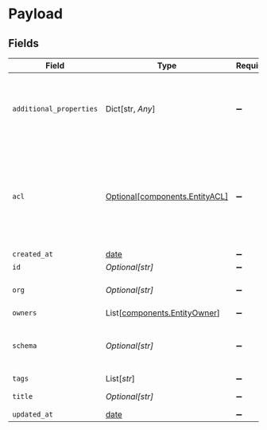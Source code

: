 # Payload


## Fields

| Field                                                                                                                                                                                                                                                                                                                   | Type                                                                                                                                                                                                                                                                                                                    | Required                                                                                                                                                                                                                                                                                                                | Description                                                                                                                                                                                                                                                                                                             | Example                                                                                                                                                                                                                                                                                                                 |
| ----------------------------------------------------------------------------------------------------------------------------------------------------------------------------------------------------------------------------------------------------------------------------------------------------------------------- | ----------------------------------------------------------------------------------------------------------------------------------------------------------------------------------------------------------------------------------------------------------------------------------------------------------------------- | ----------------------------------------------------------------------------------------------------------------------------------------------------------------------------------------------------------------------------------------------------------------------------------------------------------------------- | ----------------------------------------------------------------------------------------------------------------------------------------------------------------------------------------------------------------------------------------------------------------------------------------------------------------------- | ----------------------------------------------------------------------------------------------------------------------------------------------------------------------------------------------------------------------------------------------------------------------------------------------------------------------- |
| `additional_properties`                                                                                                                                                                                                                                                                                                 | Dict[str, *Any*]                                                                                                                                                                                                                                                                                                        | :heavy_minus_sign:                                                                                                                                                                                                                                                                                                      | N/A                                                                                                                                                                                                                                                                                                                     | {"_id":"3fa85f64-5717-4562-b3fc-2c963f66afa6","_org":"123","_owners":[{"org_id":"123","user_id":"123"}],"_schema":"contact","_tags":["example","mock"],"_created_at":"2021-02-09T12:41:43.662Z","_updated_at":"2021-02-09T12:41:43.662Z","_acl":{"view":["org:456","org:789"],"edit":["org:456"],"delete":["org:456"]}} |
| `acl`                                                                                                                                                                                                                                                                                                                   | [Optional[components.EntityACL]](../../models/components/entityacl.md)                                                                                                                                                                                                                                                  | :heavy_minus_sign:                                                                                                                                                                                                                                                                                                      | Access control list (ACL) for an entity. Defines sharing access to external orgs or users.                                                                                                                                                                                                                              |                                                                                                                                                                                                                                                                                                                         |
| `created_at`                                                                                                                                                                                                                                                                                                            | [date](https://docs.python.org/3/library/datetime.html#date-objects)                                                                                                                                                                                                                                                    | :heavy_minus_sign:                                                                                                                                                                                                                                                                                                      | N/A                                                                                                                                                                                                                                                                                                                     |                                                                                                                                                                                                                                                                                                                         |
| `id`                                                                                                                                                                                                                                                                                                                    | *Optional[str]*                                                                                                                                                                                                                                                                                                         | :heavy_minus_sign:                                                                                                                                                                                                                                                                                                      | N/A                                                                                                                                                                                                                                                                                                                     |                                                                                                                                                                                                                                                                                                                         |
| `org`                                                                                                                                                                                                                                                                                                                   | *Optional[str]*                                                                                                                                                                                                                                                                                                         | :heavy_minus_sign:                                                                                                                                                                                                                                                                                                      | Organization Id the entity belongs to                                                                                                                                                                                                                                                                                   |                                                                                                                                                                                                                                                                                                                         |
| `owners`                                                                                                                                                                                                                                                                                                                | List[[components.EntityOwner](../../models/components/entityowner.md)]                                                                                                                                                                                                                                                  | :heavy_minus_sign:                                                                                                                                                                                                                                                                                                      | N/A                                                                                                                                                                                                                                                                                                                     |                                                                                                                                                                                                                                                                                                                         |
| `schema`                                                                                                                                                                                                                                                                                                                | *Optional[str]*                                                                                                                                                                                                                                                                                                         | :heavy_minus_sign:                                                                                                                                                                                                                                                                                                      | URL-friendly identifier for the entity schema                                                                                                                                                                                                                                                                           | contact                                                                                                                                                                                                                                                                                                                 |
| `tags`                                                                                                                                                                                                                                                                                                                  | List[*str*]                                                                                                                                                                                                                                                                                                             | :heavy_minus_sign:                                                                                                                                                                                                                                                                                                      | N/A                                                                                                                                                                                                                                                                                                                     |                                                                                                                                                                                                                                                                                                                         |
| `title`                                                                                                                                                                                                                                                                                                                 | *Optional[str]*                                                                                                                                                                                                                                                                                                         | :heavy_minus_sign:                                                                                                                                                                                                                                                                                                      | Title of entity                                                                                                                                                                                                                                                                                                         |                                                                                                                                                                                                                                                                                                                         |
| `updated_at`                                                                                                                                                                                                                                                                                                            | [date](https://docs.python.org/3/library/datetime.html#date-objects)                                                                                                                                                                                                                                                    | :heavy_minus_sign:                                                                                                                                                                                                                                                                                                      | N/A                                                                                                                                                                                                                                                                                                                     |                                                                                                                                                                                                                                                                                                                         |